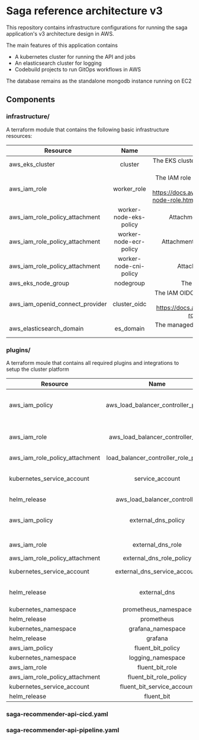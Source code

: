 # Saga reference architecture v3

This repository contains infrastructure configurations for running the saga application's v3 architecture design in AWS.

The main features of this application contains
* A kubernetes cluster for running the API and jobs
* An elasticsearch cluster for logging
* Codebuild projects to run GitOps workflows in AWS

The database remains as the standalone mongodb instance running on EC2

## Components

### infrastructure/

A terraform module that contains the following basic infrastructure resources:

| Resource      | Name           | Description  |
| ------------- |:-------------:| :----:|
| aws_eks_cluster     | cluster | The EKS cluster that all workloads (except for DB) would be running on |
| aws_iam_role      | worker_role      | The IAM role attached to the worker nodes as an instance profile (see https://docs.aws.amazon.com/eks/latest/userguide/create-node-role.html) - Note that this role includes the CNI policy |
| aws_iam_role_policy_attachment | worker-node-eks-policy      | Attachment of the EKS node policy onto the role |
| aws_iam_role_policy_attachment | worker-node-ecr-policy      | Attachment of the ECR read-only policy onto the role |
| aws_iam_role_policy_attachment | worker-node-cni-policy      | Attachment of the CNI policy onto the role|
| aws_eks_node_group | nodegroup     | The main nodegroup of the EKS cluster |
| aws_iam_openid_connect_provider | cluster_oidc     | The IAM OIDC provider that enables IAM service accounts for workloads (see https://docs.aws.amazon.com/eks/latest/userguide/iam-roles-for-service-accounts.html) |
| aws_elasticsearch_domain | es_domain     | The managed elasticsearch domain in AWS that allows for log analysis |

### plugins/

A terraform moule that contains all required plugins and integrations to setup the cluster platform

| Resource      | Name           | Description  |
| ------------- |:-------------:| :----:|
| aws_iam_policy     | aws_load_balancer_controller_policy | The IAM policy that outlines the AWS permissions granted to the load balancer controller (see https://docs.aws.amazon.com/eks/latest/userguide/aws-load-balancer-controller.html) |
| aws_iam_role     | aws_load_balancer_controller_role | The IAM role attached to the service account provided to the load balancer controller (see https://docs.aws.amazon.com/eks/latest/userguide/aws-load-balancer-controller.html) |
| aws_iam_role_policy_attachment     | load_balancer_controller_role_policy | Attachment of the load balancer controller policy to role |
| kubernetes_service_account     | service_account | AWS load balancer controller service account in the cluster with an IRSA on the above role (see https://docs.aws.amazon.com/eks/latest/userguide/aws-load-balancer-controller.html) |
| helm_release     | aws_load_balancer_controller | Helm release of the load balancer controller |
| aws_iam_policy     | external_dns_policy | The IAM policy that outlines the AWS permissions granted to the External DNS plugin (see https://github.com/kubernetes-sigs/external-dns/blob/master/docs/tutorials/aws.md) |
| aws_iam_role     | external_dns_role |  The role attached to the service account provided to exernal DNS |
| aws_iam_role_policy_attachment     | external_dns_role_policy | Attachment of the external DNS policy to role |
| kubernetes_service_account     | external_dns_service_account | External DNS service account in the cluster with an IRSA on its role |
| helm_release     | external_dns | Helm release of external DNS (see https://artifacthub.io/packages/helm/bitnami/external-dns) |
| kubernetes_namespace     | prometheus_namespace |  |
| helm_release     | prometheus |  |
| kubernetes_namespace     | grafana_namespace |  |
| helm_release     | grafana |  |
| aws_iam_policy     | fluent_bit_policy |  |
| kubernetes_namespace     | logging_namespace |  |
| aws_iam_role     | fluent_bit_role |  |
| aws_iam_role_policy_attachment     | fluent_bit_role_policy |  |
| kubernetes_service_account     | fluent_bit_service_account |  |
| helm_release     | fluent_bit |  |

### saga-recommender-api-cicd.yaml

### saga-recommender-api-pipeline.yaml